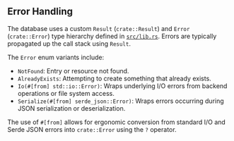 ## Error Handling

The database uses a custom `Result` (`crate::Result`) and `Error` (`crate::Error`) type hierarchy defined in [`src/lib.rs`](../../src/lib.rs). Errors are typically propagated up the call stack using `Result`.

The `Error` enum variants include:

- `NotFound`: Entry or resource not found.
- `AlreadyExists`: Attempting to create something that already exists.
- `Io(#[from] std::io::Error)`: Wraps underlying I/O errors from backend operations or file system access.
- `Serialize(#[from] serde_json::Error)`: Wraps errors occurring during JSON serialization or deserialization.

The use of `#[from]` allows for ergonomic conversion from standard I/O and Serde JSON errors into `crate::Error` using the `?` operator.

<!-- TODO: Verify the exact variants in `crate::Error` enum and provide links to the source code definition. -->
<!-- TODO: Explain the error handling strategy (e.g., bubbling up Result, specific recovery mechanisms). -->
